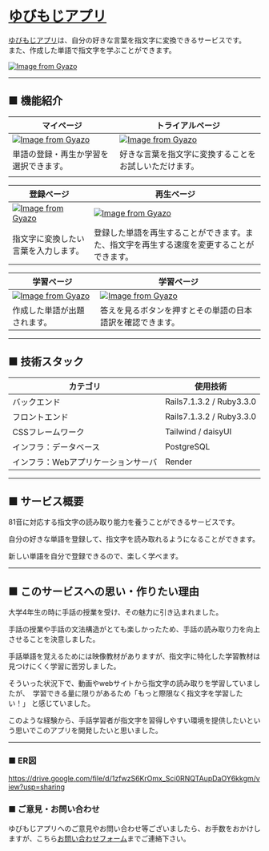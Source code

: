 # [ゆびもじアプリ](yubimoji.com "Yubimoji Home")

[ゆびもじアプリ](yubimoji.com "Yubimoji Home")は、自分の好きな言葉を指文字に変換できるサービスです。  
また、作成した単語で指文字を学ぶことができます。


[![Image from Gyazo](https://i.gyazo.com/bbc1b9c71c092ed2131cf7be9b046a31.png)](https://gyazo.com/bbc1b9c71c092ed2131cf7be9b046a31)  
  
*** 

## ■ 機能紹介

| マイページ                                                                                                                          | トライアルページ                                                                                                                    | 
| ----------------------------------------------------------------------------------------------------------------------------------- | ----------------------------------------------------------------------------------------------------------------------------------- | 
| [![Image from Gyazo](https://i.gyazo.com/68069c95acdb8639d75d578816a07e2b.png)](https://gyazo.com/68069c95acdb8639d75d578816a07e2b) | [![Image from Gyazo](https://i.gyazo.com/041372d683763dc02c1d28d41fbe2b77.png)](https://gyazo.com/041372d683763dc02c1d28d41fbe2b77) | 
| 単語の登録・再生か学習を選択できます。                                                                                              | 好きな言葉を指文字に変換することをお試しいただけます。                                                                                                    | 
|                                                                                                                                     |                                                                                                                                     | 

| 登録ページ                                                                                                                      | 再生ページ                                                                                                                            | 
| ----------------------------------------------------------------------------------------------------------------------------------- | ----------------------------------------------------------------------------------------------------------------------------------- | 
| [![Image from Gyazo](https://i.gyazo.com/d41bc25f3ad9bac1785ae387b750cb55.png)](https://gyazo.com/d41bc25f3ad9bac1785ae387b750cb55) | [![Image from Gyazo](https://i.gyazo.com/c118d5692e52df30c1b7c20b6538178a.png)](https://gyazo.com/c118d5692e52df30c1b7c20b6538178a) | 
| 指文字に変換したい言葉を入力します。                                                                                                | 登録した単語を再生することができます。また、指文字を再生する速度を変更することができます。                                          | 

| 学習ページ                                                                                                                          | 学習ページ                                                                                                                                    | 
| ----------------------------------------------------------------------------------------------------------------------------------- | ----------------------------------------------------------------------------------------------------------------------------------- | 
| [![Image from Gyazo](https://i.gyazo.com/e90f05c8ce5a413f56f1cf5c91ed6784.png)](https://gyazo.com/e90f05c8ce5a413f56f1cf5c91ed6784) | [![Image from Gyazo](https://i.gyazo.com/b271b9c995737434d40311ef126af300.png)](https://gyazo.com/b271b9c995737434d40311ef126af300) | 
| 作成した単語が出題されます。                                                                                                        | 答えを見るボタンを押すとその単語の日本語訳を確認できます。

***
## ■ 技術スタック

| カテゴリ                            | 使用技術                 | 
| ----------------------------------- | ------------------------ | 
| バックエンド                        | Rails7.1.3.2 / Ruby3.3.0 | 
| フロントエンド                      | Rails7.1.3.2 / Ruby3.3.0 | 
| CSSフレームワーク                   | Tailwind / daisyUI       | 
| インフラ：データベース              | PostgreSQL               | 
| インフラ：Webアプリケーションサーバ | Render                   | 

***

## ■ サービス概要

81音に対応する指文字の読み取り能力を養うことができるサービスです。

自分の好きな単語を登録して、指文字を読み取れるようになることができます。  

新しい単語を自分で登録できるので、楽しく学べます。

***

## ■ このサービスへの思い・作りたい理由

大学4年生の時に手話の授業を受け、その魅力に引き込まれました。

手話の授業や手話の文法構造がとても楽しかったため、手話の読み取り力を向上させることを決意しました。

手話単語を覚えるためには映像教材がありますが、指文字に特化した学習教材は見つけにくく学習に苦労しました。

そういった状況下で、動画やwebサイトから指文字の読み取りを学習していましたが、　学習できる量に限りがあるため「もっと際限なく指文字を学習したい！」 と感じていました。

このような経験から、手話学習者が指文字を習得しやすい環境を提供したいという思いでこのアプリを開発したいと思いました。  


***
### ■ ER図

https://drive.google.com/file/d/1zfwzS6KrOmx_Sci0RNQTAupDaOY6kkgm/view?usp=sharing  

### ■ ご意見・お問い合わせ  
ゆびもじアプリへのご意見やお問い合わせ等ございましたら、お手数をおかけしますが、こちら[お問い合わせフォーム](https://forms.gle/8AYxxsygsuN3zjPP8)までご連絡下さい。




